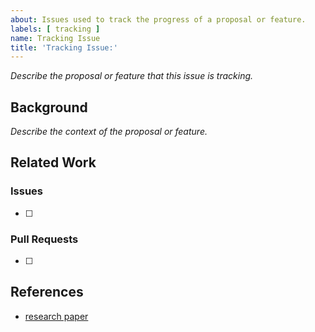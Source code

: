 ```yaml
---
about: Issues used to track the progress of a proposal or feature.
labels: [ tracking ]
name: Tracking Issue
title: 'Tracking Issue:'
---
```


_Describe the proposal or feature that this issue is tracking._

## Background

_Describe the context of the proposal or feature._

## Related Work

### Issues

- [ ]

### Pull Requests

- [ ]

## References

- [research paper](https://example.com)
